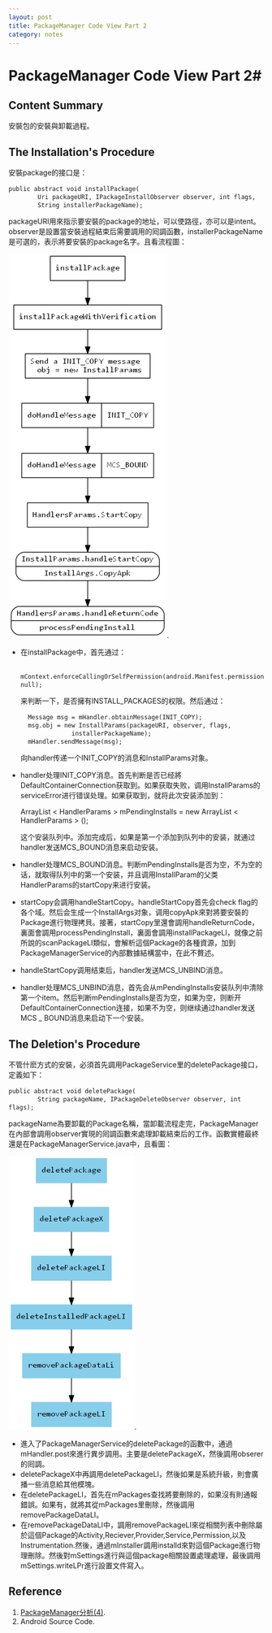 ```yaml
---
layout: post
title: PackageManager Code View Part 2
category: notes
---
```


# PackageManager Code View Part 2#

## Content Summary ##

安裝包的安裝與卸載過程。

## The Installation's Procedure ##

安裝package的接口是：

    public abstract void installPackage(
            Uri packageURI, IPackageInstallObserver observer, int flags,
            String installerPackageName);

packageURI用來指示要安裝的package的地址，可以使路徑，亦可以是intent。observer是設置當安裝過程結束后需要調用的囘調函數，installerPackageName是可選的，表示將要安裝的package名字。且看流程圖：

![alt txt](/images/notes/installPackage.png "installPackage.png").

* 在installPackage中，首先通过：
    
        mContext.enforceCallingOrSelfPermission(android.Manifest.permission.INSTALL_PACKAGES, null);
    
    来判断一下，是否擁有INSTALL_PACKAGES的权限。然后通过：
        
        Message msg = mHandler.obtainMessage(INIT_COPY);
        msg.obj = new InstallParams(packageURI, observer, flags,
                    installerPackageName);
        mHandler.sendMessage(msg);
    
    向handler传递一个INIT_COPY的消息和InstallParams对象。

* handler处理INIT_COPY消息。首先判断是否已经將DefaultContainerConnection获取到。如果获取失败，调用InstallParams的serviceError进行错误处理。如果获取到，就将此次安装添加到：

    ArrayList < HandlerParams >  mPendingInstalls = new ArrayList < HandlerParams > ();
    
    这个安装队列中。添加完成后，如果是第一个添加到队列中的安装，就通过handler发送MCS_BOUND消息来启动安装。

* handler处理MCS_BOUND消息。判断mPendingInstalls是否为空，不为空的话，就取得队列中的第一个安装，并且调用InstallParam的父类HandlerParams的startCopy来进行安装。

* startCopy会調用handleStartCopy。handleStartCopy首先会check flag的各个域。然后会生成一个InstallArgs对象，调用copyApk來對將要安裝的Package進行物理拷貝。接著，startCopy里還會調用handleReturnCode，裏面會調用processPendingInstall，裏面會調用installPackageLI，就像之前所說的scanPackageLI類似，會解析這個Package的各種資源，加到PackageManagerService的內部數據結構當中，在此不贅述。

* handleStartCopy调用结束后，handler发送MCS_UNBIND消息。

* handler处理MCS_UNBIND消息，首先会从mPendingInstalls安装队列中清除第一个item。然后判断mPendingInstalls是否为空，如果为空，则断开DefaultContainerConnection连接，如果不为空，则继续通过handler发送MCS _ BOUND消息来启动下一个安装。

## The Deletion's Procedure ##

不管什麽方式的安裝，必須首先調用PackageService里的deletePackage接口，定義如下：

    public abstract void deletePackage(
            String packageName, IPackageDeleteObserver observer, int flags);

packageName為要卸載的Package名稱，當卸載流程走完，PackageManager在內部會調用observer實現的囘調函數來處理卸載結束后的工作。函數實體最終還是在PackageManagerService.java中，且看圖：

![alt txt](/images/notes/deletePackage.png "deletePackage.png").

* 進入了PackageManagerService的deletePackage的函數中，通過mHandler.post來進行異步調用。主要是deletePackageX，然後調用obserer的囘調。
* deletePackageX中再調用deletePackageLI，然後如果是系統升級，則會廣播一些消息給其他模塊。
* 在deletePackageLI，首先在mPackages查找將要刪除的，如果沒有則通報錯誤。如果有，就將其從mPackages里刪除，然後調用removePackageDataLI。
* 在removePackageDataLI中，調用removePackageLI來從相關列表中刪除屬於這個Package的Activity,Reciever,Provider,Service,Permission,以及Instrumentation.然後，通過mInstaller調用installd來對這個Package進行物理刪除。然後對mSettings進行與這個package相關設置處理處理，最後調用mSettings.writeLPr進行設置文件寫入。

## Reference ##

1. [PackageManager分析(4)](http://blog.csdn.net/ljsbuct/article/details/6650977 "PackageManager分析(4)").
2. Android Source Code.
